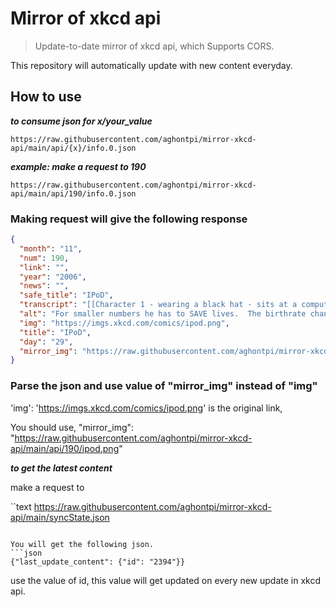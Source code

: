 # Mirror of xkcd api

> Update-to-date mirror of xkcd api, which Supports CORS.

This repository will automatically update with new content everyday.

## How to use

***to consume json for x/your_value***

```text
https://raw.githubusercontent.com/aghontpi/mirror-xkcd-api/main/api/{x}/info.0.json
```

***example: make a request to 190***

```text
https://raw.githubusercontent.com/aghontpi/mirror-xkcd-api/main/api/190/info.0.json
```

### Making request will give the following response

```json
{
  "month": "11",
  "num": 190,
  "link": "",
  "year": "2006",
  "news": "",
  "safe_title": "IPoD",
  "transcript": "[[Character 1 - wearing a black hat - sits at a computer. Character 2 stands behind Character 1]]\nCharacter 1: You see, statisticians communicate using IPoD -- IP over Demographics. For example, the header of the next packet I send will be encoded into the New Jersey death rate.\nCharacter 2: So you're going to hack the census bureau and change the number of reported deaths?\nCharacter 1: Guess again.\nCharacter 1: Hey, have you seen my crossbow?\n{{Alt: For smaller numbers he has to SAVE lives.  The birthrate channel is even more of a mixed bag.}}",
  "alt": "For smaller numbers he has to SAVE lives.  The birthrate channel is even more of a mixed bag.",
  "img": "https://imgs.xkcd.com/comics/ipod.png",
  "title": "IPoD",
  "day": "29",
  "mirror_img": "https://raw.githubusercontent.com/aghontpi/mirror-xkcd-api/main/api/190/ipod.png"
}
```

### Parse the json and use value of "mirror_img" instead of "img"

'img': 'https://imgs.xkcd.com/comics/ipod.png' is the original link, 

You should use, "mirror_img": "https://raw.githubusercontent.com/aghontpi/mirror-xkcd-api/main/api/190/ipod.png"



***to get the latest content***


make a request to 

``text
https://raw.githubusercontent.com/aghontpi/mirror-xkcd-api/main/syncState.json
```

You will get the following json.
```json
{"last_update_content": {"id": "2394"}}
```

use the value of id, this value will get updated on every new update in xkcd api.
